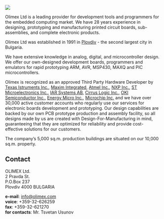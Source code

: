 [![](https://www.olimex.com/_layout/images/logo.png)](http://www.olimex.com)

Olimex Ltd is a leading provider for development tools and programmers for the embedded computing market.
We have 28 years experience in designing, prototyping and manufacturing printed circuit boards, sub-assemblies, and complete electronic products.

Olimex Ltd was established in 1991 in [Plovdiv](https://www.openstreetmap.org/#map=11/42.1425/24.7501) - the second largest city in Bulgaria.

We have extensive knowledge in analog, digital, and microcontroller design.
We offer our own-designed development boards, programmers and emulators for rapid prototyping ARM, AVR, MSP430, MAXQ and PIC microcontrollers.

Olimex is recognized as an approved Third Party Hardware Developer by
[Texas Istruments Inc.](http://focus.ti.com/mcu/docs/mcuthirdpartyhwswservices.tsp?sectionId=96&tabId=1471&familyId=342&toolTypeId=25),
[Maxim Integrated](http://www.maxim-ic.com/products/microcontrollers/maxq/development_tools),
[Atmel Inc.](http://www.at91.com/www/boardtoplist/index.php4?cat=8),
[NXP Inc.](https://www.nxp.com),
[ST Microelectronics Inc.](http://mcu.st.com/mcu/modules.php?name=Content&pa=showpage&pid=78),
[IAR Systems AB](http://www.iar.se/p4839/p4839_eng.php),
[Cirrus Logic Inc.](http://www.cirrus.com/en/products/thirdparty/detail/TPC4.html),
[OKI Semiconductor Inc.](http://www2.okisemi.com/site/productscatalog/armsolutions/DevBoards.html),
[Energy Micro Inc.](http://www.energymicro.com/tools/third-party-development-kits),
[Microchip Inc.](http://www.microchip.com/stellent/idcplg?IdcService=SS_GET_PAGE&nodeId=1926&type=1&label=O)
and we have over 30,000 active customer accounts who regularly use our services for electronic boards development and prototyping.
Our design capabilities are backed by our own PCB prototype production and assembly facility, so all designs made by us are created with Design-For-Manufacturing in mind, guaranteeing that they are optimized for reliability and provide cost-effective solutions for our customers.

The company’s 5,000 sq.m. production buildings are situated on our 10,000 sq.m. property.

## Contact

OLIMEX Ltd.<br>
2 Pravda St.<br>
P.O.Box 237<br>
Plovdiv 4000 BULGARIA


**e-mail**: [info@olimex.com](mailto:info@olimex.com)<br>
**voice**: +359-32-626259<br>
**fax**: +359-32-621270<br>
**for contacts**: Mr. Tsvetan Usunov
